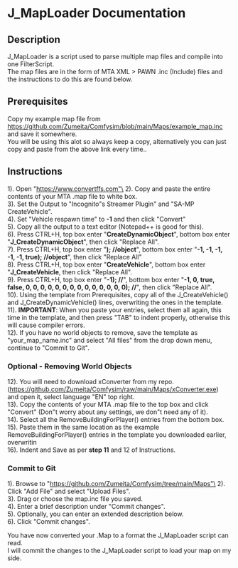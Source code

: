 # J_MapLoader Documentation

## Description

J_MapLoader is a script used to parse multiple map files and compile into one FilterScript.\
The map files are in the form of MTA XML > PAWN .inc (Include) files and the instructions to do this are found below.

## Prerequisites

Copy my example map file from https://github.com/Zumeita/Comfysim/blob/main/Maps/example_map.inc and save it somewhere.\
You will be using this alot so always keep a copy, alternatively you can just copy and paste from the above link every time..

## Instructions

1). Open "https://www.convertffs.com"\
2). Copy and paste the entire contents of your MTA .map file to white box.\
3). Set the Output to "Incognito"s Streamer Plugin" and "SA-MP CreateVehicle".\
4). Set "Vehicle respawn time" to **-1** and then click "Convert"\
5). Copy all the output to a text editor (Notepad++ is good for this).\
6). Press CTRL+H, top box enter "**CreateDynamicObject**", bottom box enter "**J_CreateDynamicObject**", then click "Replace All".\
7). Press CTRL+H, top box enter "**); //object**", bottom box enter "**-1, -1, -1, -1, -1, true); //object**", then click "Replace All"\
8). Press CTRL+H, top box enter "**CreateVehicle**", bottom box enter "**J_CreateVehicle**, then click "Replace All".\
9). Press CTRL+H, top box enter "**-1); //**", bottom box enter "**-1, 0, true, false, 0, 0, 0, 0, 0, 0, 0, 0, 0, 0, 0, 0, 0, 0); //**", then click "Replace All".\
10). Using the template from Prerequisites, copy all of the J_CreateVehicle() and J_CreateDynamicVehicle() lines, overwriting the ones in the template.\
11). **IMPORTANT**: When you paste your entries, select them all again, this time in the template, and then press "TAB" to indent properly, otherwise this will cause compiler errors.\
12). If you have no world objects to remove, save the template as "your_map_name.inc" and select "All files" from the drop down menu, continue to "Commit to Git".

### Optional - Removing World Objects 

12). You will need to download xConverter from my repo. (https://github.com/Zumeita/Comfysim/raw/main/Maps/xConverter.exe) and open it, select language "EN" top right.\
13). Copy the contents of your MTA .map file to the top box and click "Convert" (Don"t worry about any settings, we don"t need any of it).\
14). Select all the RemoveBuildingForPlayer() entries from the bottom box.\
15). Paste them in the same location as the example RemoveBuildingForPlayer() entries in the template you downloaded earlier, overwritin\
16). Indent and Save as per **step 11** and 12 of Instructions.

### Commit to Git

1). Browse to "https://github.com/Zumeita/Comfysim/tree/main/Maps"\
2). Click "Add File" and select "Upload Files".\
3). Drag or choose the map.inc file you saved.\
4). Enter a brief description under "Commit changes".\
5). Optionally, you can enter an extended description below.\
6). Click "Commit changes".

You have now converted your .Map to a format the J_MapLoader script can read.\
I will commit the changes to the J_MapLoader script to load your map on my side.


